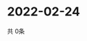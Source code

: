 # 2022-02-24
  共 0条

  <!-- BEGIN -->
  <!-- 最后更新时间Thu Feb 24 2022 06:07:28 GMT+0000 (Coordinated Universal Time) -->
  
  <!-- END -->
  
  